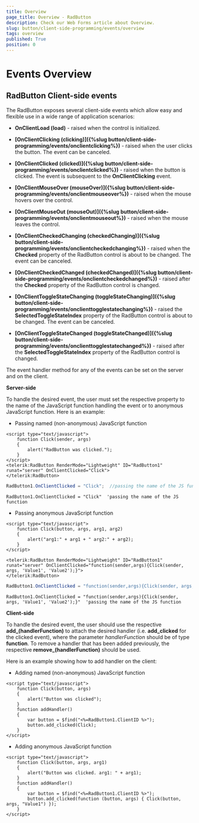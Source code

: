 ```yaml
---
title: Overview
page_title: Overview - RadButton
description: Check our Web Forms article about Overview.
slug: button/client-side-programming/events/overview
tags: overview
published: True
position: 0
---
```


# Events Overview

## RadButton Client-side events

The RadButton exposes several client-side events which allow easy and flexible use in a wide range of application scenarios:

* **OnClientLoad (load)** - raised when the control is initialized.

* **[OnClientClicking (clicking)]({%slug button/client-side-programming/events/onclientclicking%})** - raised when the user clicks the button. The event can be canceled.

* **[OnClientClicked (clicked)]({%slug button/client-side-programming/events/onclientclicked%})** - raised when the button is clicked. The event is subsequent to the **OnClientClicking** event.

* **[OnClientMouseOver (mouseOver)]({%slug button/client-side-programming/events/onclientmouseover%})** - raised when the mouse hovers over the control.

* **[OnClientMouseOut (mouseOut)]({%slug button/client-side-programming/events/onclientmouseout%})** - raised when the mouse leaves the control.

* **[OnClientCheckedChanging (checkedChanging)]({%slug button/client-side-programming/events/onclientcheckedchanging%})** - raised when the **Checked** property of the RadButton control is about to be changed. The event can be canceled.

* **[OnClientCheckedChanged (checkedChanged)]({%slug button/client-side-programming/events/onclientcheckedchanged%})** - raised after the **Checked** property of the RadButton control is changed.

* **[OnClientToggleStateChanging (toggleStateChanging)]({%slug button/client-side-programming/events/onclienttogglestatechanging%})** - raised the **SelectedToggleStateIndex** property of the RadButton control is about to be changed. The event can be canceled.

* **[OnClientToggleStateChanged (toggleStateChanged)]({%slug button/client-side-programming/events/onclienttogglestatechanged%})** - raised after the **SelectedToggleStateIndex** property of the RadButton control is changed.

The event handler method for any of the events can be set on the server and on the client.

**Server-side**

To handle the desired event, the user must set the respective property to the name of the JavaScript function handling the event or to anonymous JavaScript function. Here is an example:

* Passing named (non-anonymous) JavaScript function

````ASP.NET
<script type="text/javascript">
	function Click(sender, args)
	{
		alert("RadButton was clicked.");
	}
</script>
<telerik:RadButton RenderMode="Lightweight" ID="RadButton1" runat="server" OnClientClicked="Click">
</telerik:RadButton>
````

````C#
RadButton1.OnClientClicked = "Click";  //passing the name of the JS function
````
````VB
RadButton1.OnClientClicked = "Click"  'passing the name of the JS function
````


* Passing anonymous JavaScript function

````ASP.NET
<script type="text/javascript">
	function Click(button, args, arg1, arg2)
	{
		alert("arg1:" + arg1 + " arg2:" + arg2);
	}
</script>

<telerik:RadButton RenderMode="Lightweight" ID="RadButton1" runat="server" OnClientClicked="function(sender,args){Click(sender, args, 'Value1', 'Value2');}">
</telerik:RadButton>
````

````C#
RadButton1.OnClientClicked = "function(sender,args){Click(sender, args, 'Value1', 'Value2');}"; //passing the name of the JS function
````
````VB
RadButton1.OnClientClicked = "function(sender,args){Click(sender, args, 'Value1', 'Value2');}"  'passing the name of the JS function
````

**Client-side**

To handle the desired event, the user should use the respective **add_<eventName>(handlerFunction)** to attach the desired handler (i.e. **add_clicked** for the clicked event), where the parameter *handlerFunction* should be of type **function**. To remove a handler that has been added previously, the respective **remove_<eventName>(handlerFunction)** should be used.

Here is an example showing how to add handler on the client:

* Adding named (non-anonymous) JavaScript function

````ASP.NET
<script type="text/javascript">
	function Click(button, args)
	{
		alert("Button was clicked");
	}
	function addHandler()
	{
		var button = $find("<%=RadButton1.ClientID %>");
		button.add_clicked(Click);
	}
</script>
````

* Adding anonymous JavaScript function

````ASP.NET
<script type="text/javascript">
	function Click(button, args, arg1)
	{
		alert("Button was clicked. arg1: " + arg1);
	}
	function addHandler()
	{
		var button = $find("<%=RadButton1.ClientID %>");
		button.add_clicked(function (button, args) { Click(button, args, "Value1") });
	}
</script>
````


